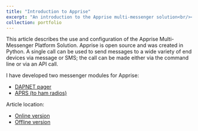 ```yaml
---
title: "Introduction to Apprise"
excerpt: "An introduction to the Apprise multi-messenger solution<br/><img src='/images/apprise-image.jpg'>"
collection: portfolio
---
```


This article describes the use and configuration of the Apprise Multi-Messenger Platform Solution. Apprise is open source and was created in Python. A single call can be used to send messages to a wide variety of end devices via message or SMS; the call can be made either via the command line or via an API call.

I have developed two messenger modules for Apprise:
- [DAPNET pager](https://github.com/caronc/apprise/wiki/Notify_dapnet)
- [APRS (to ham radios)](https://github.com/caronc/apprise/wiki/Notify_aprs)

Article location:
- [Online version](https://tech.bertelsmann.com/en/blog/articles/apprise-your-push-messaging-musketeer-one-for-all-messenger-services)
- [Offline version](/files/apprise_your_push_messaging_musketeer.pdf)